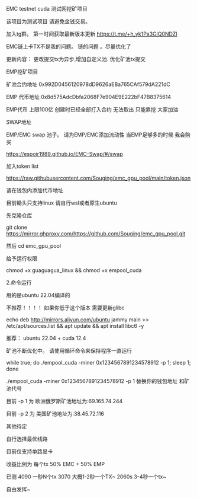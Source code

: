 EMC testnet cuda 测试网挖矿项目

该项目为测试项目 请避免金钱交易。



加入tg群。 第一时间获取最新版本更新
https://t.me/+h_yk1Pa3GlQ0NDZl


EMC链上卡TX不是我的问题。 链的问题 。尽量优化了

更新内容：
更改提交tx为异步,增加自定义池. 优化矿池tx提交



EMP挖矿项目

矿池合约地址 0x992D0456120978dD9626aEBa765CAf579dA221dC

EMP 代币地址 0x8d575AdcDbfa2068F7e904E9E222bF47B8375614

EMP代币 上限100亿 创建时已经全部打入合约 无法取出 只能靠挖 大家加油 

SWAP地址

EMP/EMC  swap 池子。 请为EMP/EMC添加流动性 当EMP足够多的时候  我会购买

https://espoir1989.github.io/EMC-Swap/#/swap

加入token list

https://raw.githubusercontent.com/Souging/emc_gpu_pool/main/token.json




请在钱包内添加代币地址

目前锄头只支持linux 请自行wsl或者原生ubuntu

先克隆仓库

git clone https://mirror.ghproxy.com/https://github.com/Souging/emc_gpu_pool.git

然后 cd emc_gpu_pool

给予运行权限

chmod +x guaguagua_linux && chmod +x empool_cuda

2.命令运行



用的是ubuntu 22.04编译的  

不推荐！！！！
如果你低于这个版本 需要更新glibc

echo deb http://mirrors.aliyun.com/ubuntu jammy main >> /etc/apt/sources.list && apt update && apt install libc6 -y 

推荐： ubuntu 22.04  + cuda 12.4


矿池不断优化中。 请使用循环命令来保持程序一直运行


 while true; do ./empool_cuda -miner 0x1234567891234578912 -p 1; sleep 1; done


./empool_cuda -miner 0x1234567891234578912 -p 1     替换你的钱包地址 和矿池代号

目前 -p 1 为
欧洲俄罗斯矿池地址为:69.165.74.244

目前 -p 2 为
美国矿池地址为:38.45.72.116



其他待定

自行选择最优线路


目前仅支持单路显卡

收益比例为 每个tx 50% EMC + 50% EMP

已测
4090  一秒N个tx
3070 大概1-2秒一个TX~ 
2060s  3-4秒一个tx~

自由发挥~
